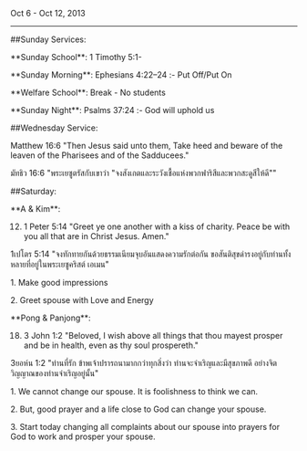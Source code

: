 Oct 6 - Oct 12, 2013

----

\#\#Sunday Services:

 \*\*Sunday School\*\*: 1 Timothy 5:1-

 \*\*Sunday Morning\*\*: Ephesians 4:22–24 :- Put Off/Put On

 \*\*Welfare School\*\*: Break - No students

 \*\*Sunday Night\*\*: Psalms 37:24 :- God will uphold us

\#\#Wednesday Service: 

Matthew 16:6 "Then Jesus said unto them, Take heed and beware of the leaven of the Pharisees and of the Sadducees."

มัทธิว 16:6 "พระเยซูตรัสกับเขาว่า "จงสังเกตและระวังเชื้อแห่งพวกฟาริสีและพวกสะดูสีให้ดี""

\#\#Saturday:

\*\*A & Kim\*\*: 

12) 1 Peter 5:14 "Greet ye one another with a kiss of charity. Peace be with you all that are in Christ Jesus. Amen."

1เปโตร 5:14 "จงทักทายกันด้วยธรรมเนียมจุบอันแสดงความรักต่อกัน ขอสันติสุขดำรงอยู่กับท่านทั้งหลายที่อยู่ในพระเยซูคริสต์ เอเมน" 

1\. Make good impressions 

2\. Greet spouse with Love and Energy

\*\*Pong & Panjong\*\*: 

18) 3 John 1:2 "Beloved, I wish above all things that thou mayest prosper and be in health, even as thy soul prospereth."

3ยอห์น 1:2 "ท่านที่รัก ข้าพเจ้าปรารถนามากกว่าทุกสิ่งว่า ท่านจะจำเริญและมีสุขภาพดี อย่างจิตวิญญาณของท่านจำเริญอยู่นั้น"

1\. We cannot change our spouse. It is foolishness to think we can.

2\. But, good prayer and a life close to God can change your spouse.

3\. Start today changing all complaints about our spouse into prayers for God to work and prosper your spouse.